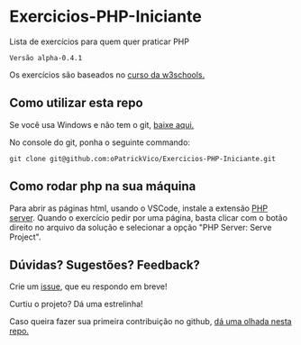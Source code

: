 # Exercicios-PHP-Iniciante

Lista de exercícios para quem quer praticar PHP

`Versão alpha-0.4.1`

Os exercícios são baseados no [curso da w3schools.](https://www.w3schools.com/php/default.asp)

## Como utilizar esta repo

Se você usa Windows e não tem o git, [baixe aqui.](https://gitforwindows.org/)

No console do git, ponha o seguinte commando:

```git
git clone git@github.com:oPatrickVico/Exercicios-PHP-Iniciante.git
```

## Como rodar php na sua máquina

Para abrir as páginas html, usando o VSCode, instale a extensão [PHP server](https://marketplace.visualstudio.com/items?itemName=brapifra.phpserver). Quando o exercício pedir por uma página, basta clicar com o botão direito no arquivo da solução e selecionar a opção "PHP Server: Serve Project".

## Dúvidas? Sugestões? Feedback?

Crie um [issue](https://github.com/oPatrickVico/Exercicios-PHP-Iniciante/issues), que eu respondo em breve!

Curtiu o projeto? Dá uma estrelinha!

Caso queira fazer sua primeira contribuição no github, [dá uma olhada nesta repo.](https://github.com/oPatrickVico/Estacio-Github)